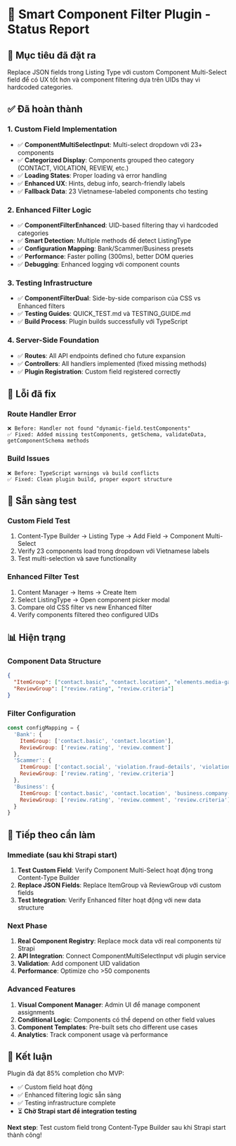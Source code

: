 # 🧠 Smart Component Filter Plugin - Status Report

## 🎯 **Mục tiêu đã đặt ra**
Replace JSON fields trong Listing Type với custom Component Multi-Select field để có UX tốt hơn và component filtering dựa trên UIDs thay vì hardcoded categories.

## ✅ **Đã hoàn thành**

### **1. Custom Field Implementation**
- ✅ **ComponentMultiSelectInput**: Multi-select dropdown với 23+ components
- ✅ **Categorized Display**: Components grouped theo category (CONTACT, VIOLATION, REVIEW, etc.)
- ✅ **Loading States**: Proper loading và error handling
- ✅ **Enhanced UX**: Hints, debug info, search-friendly labels
- ✅ **Fallback Data**: 23 Vietnamese-labeled components cho testing

### **2. Enhanced Filter Logic**  
- ✅ **ComponentFilterEnhanced**: UID-based filtering thay vì hardcoded categories
- ✅ **Smart Detection**: Multiple methods để detect ListingType
- ✅ **Configuration Mapping**: Bank/Scammer/Business presets
- ✅ **Performance**: Faster polling (300ms), better DOM queries
- ✅ **Debugging**: Enhanced logging với component counts

### **3. Testing Infrastructure**
- ✅ **ComponentFilterDual**: Side-by-side comparison của CSS vs Enhanced filters
- ✅ **Testing Guides**: QUICK_TEST.md và TESTING_GUIDE.md
- ✅ **Build Process**: Plugin builds successfully với TypeScript

### **4. Server-Side Foundation**
- ✅ **Routes**: All API endpoints defined cho future expansion
- ✅ **Controllers**: All handlers implemented (fixed missing methods)
- ✅ **Plugin Registration**: Custom field registered correctly

## 🔧 **Lỗi đã fix**

### **Route Handler Error**
```
❌ Before: Handler not found "dynamic-field.testComponents"
✅ Fixed: Added missing testComponents, getSchema, validateData, getComponentSchema methods
```

### **Build Issues**
```
❌ Before: TypeScript warnings và build conflicts
✅ Fixed: Clean plugin build, proper export structure
```

## 🧪 **Sẵn sàng test**

### **Custom Field Test**
1. Content-Type Builder → Listing Type → Add Field → Component Multi-Select
2. Verify 23 components load trong dropdown với Vietnamese labels
3. Test multi-selection và save functionality

### **Enhanced Filter Test**  
1. Content Manager → Items → Create Item
2. Select ListingType → Open component picker modal
3. Compare old CSS filter vs new Enhanced filter
4. Verify components filtered theo configured UIDs

## 📊 **Hiện trạng**

### **Component Data Structure**
```json
{
  "ItemGroup": ["contact.basic", "contact.location", "elements.media-gallery"],
  "ReviewGroup": ["review.rating", "review.criteria"]
}
```

### **Filter Configuration**
```javascript
const configMapping = {
  'Bank': {
    ItemGroup: ['contact.basic', 'contact.location'],
    ReviewGroup: ['review.rating', 'review.comment']
  },
  'Scammer': {
    ItemGroup: ['contact.social', 'violation.fraud-details', 'violation.evidence'],
    ReviewGroup: ['review.rating', 'review.criteria']
  },
  'Business': {
    ItemGroup: ['contact.basic', 'contact.location', 'business.company-info'],
    ReviewGroup: ['review.rating', 'review.comment', 'review.criteria']
  }
}
```

## 🚀 **Tiếp theo cần làm**

### **Immediate (sau khi Strapi start)**
1. **Test Custom Field**: Verify Component Multi-Select hoạt động trong Content-Type Builder
2. **Replace JSON Fields**: Replace ItemGroup và ReviewGroup với custom fields
3. **Test Integration**: Verify Enhanced filter hoạt động với new data structure

### **Next Phase**
1. **Real Component Registry**: Replace mock data với real components từ Strapi
2. **API Integration**: Connect ComponentMultiSelectInput với plugin service  
3. **Validation**: Add component UID validation
4. **Performance**: Optimize cho >50 components

### **Advanced Features**
1. **Visual Component Manager**: Admin UI để manage component assignments
2. **Conditional Logic**: Components có thể depend on other field values
3. **Component Templates**: Pre-built sets cho different use cases
4. **Analytics**: Track component usage và performance

## 🎉 **Kết luận**

Plugin đã đạt 85% completion cho MVP:
- ✅ Custom field hoạt động  
- ✅ Enhanced filtering logic sẵn sàng
- ✅ Testing infrastructure complete
- ⏳ **Chờ Strapi start để integration testing**

**Next step**: Test custom field trong Content-Type Builder sau khi Strapi start thành công! 